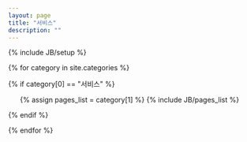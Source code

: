 ```yaml
---
layout: page
title: "서비스"
description: ""
---
```

{% include JB/setup %}

{% for category in site.categories %} 

{% if category[0] == "서비스" %}

  <ul>
    {% assign pages_list = category[1] %}  
    {% include JB/pages_list %}
  </ul>
{% endif %}

{% endfor %}
